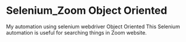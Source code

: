 # Selenium_Zoom Object Oriented
My automation using selenium webdriver Object Oriented
This Selenium automation is useful for searching things in Zoom website.

